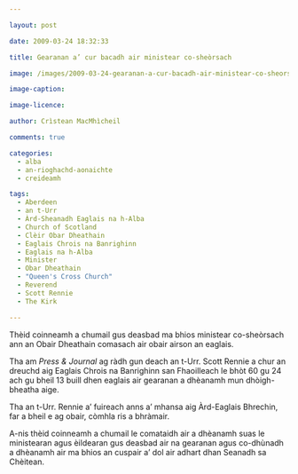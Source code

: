 ```yaml
---

layout: post

date: 2009-03-24 18:32:33

title: Gearanan a’ cur bacadh air ministear co-sheòrsach

image: /images/2009-03-24-gearanan-a-cur-bacadh-air-ministear-co-sheorsach.jpg

image-caption:

image-licence:

author: Crìstean MacMhìcheil

comments: true

categories:
  - alba
  - an-rioghachd-aonaichte
  - creideamh

tags:
  - Aberdeen
  - an t-Urr
  - Àrd-Sheanadh Eaglais na h-Alba
  - Church of Scotland
  - Clèir Obar Dheathain
  - Eaglais Chrois na Banrighinn
  - Eaglais na h-Alba
  - Minister
  - Obar Dheathain
  - "Queen's Cross Church"
  - Reverend
  - Scott Rennie
  - The Kirk

---
```


Thèid coinneamh a chumail gus deasbad ma bhios ministear co-sheòrsach ann an Obair Dheathain comasach air obair airson an eaglais.

<!--more-->

Tha am _Press & Journal_ ag ràdh gun deach an t-Urr. Scott Rennie a chur an dreuchd aig Eaglais Chrois na Banrighinn san Fhaoilleach le bhòt 60 gu 24 ach gu bheil 13 buill dhen eaglais air gearanan a dhèanamh mun dhòigh-bheatha aige.

Tha an t-Urr. Rennie a&#8217; fuireach anns a&#8217; mhansa aig Àrd-Eaglais Bhrechin, far a bheil e ag obair, còmhla ris a bhràmair.

A-nis thèid coinneamh a chumail le comataidh air a dhèanamh suas le ministearan agus èildearan gus deasbad air na gearanan agus co-dhùnadh a dhèanamh air ma bhios an cuspair a&#8217; dol air adhart dhan Seanadh sa Chèitean.
